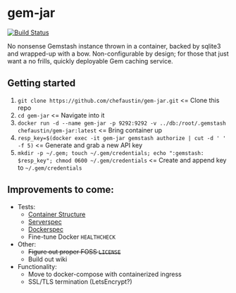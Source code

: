 # gem-jar

[![Build Status](https://travis-ci.org/ChefAustin/gem-jar.svg?branch=master)](https://travis-ci.org/ChefAustin/gem-jar)

No nonsense Gemstash instance thrown in a container, backed by sqlite3 and wrapped-up with a bow. Non-configurable by design; for those that just want a no frills, quickly deployable Gem caching service.

## Getting started
1. `git clone https://github.com/chefaustin/gem-jar.git` <= Clone this repo
2. `cd gem-jar` <= Navigate into it
3. `docker run -d --name gem-jar -p 9292:9292 -v ../db:/root/.gemstash chefaustin/gem-jar:latest` <= Bring container up
4. `resp_key=$(docker exec -it gem-jar gemstash authorize | cut -d ' ' -f 5)` <= Generate and grab a new API key
5. `mkdir -p ~/.gem; touch ~/.gem/credentials; echo ":gemstash: $resp_key"; chmod 0600 ~/.gem/credentials` <= Create and append key to `~/.gem/credentials`

## Improvements to come:
- Tests:
  - [Container Structure](https://github.com/GoogleContainerTools/container-structure-test)
  - [Serverspec](https://github.com/mizzy/serverspec)
  - [Dockerspec](https://github.com/zuazo/dockerspec)
  - Fine-tune Docker `HEALTHCHECK`
- Other:
  - ~~Figure out proper FOSS `LICENSE`~~
  - Build out wiki
- Functionality:
  - Move to docker-compose with containerized ingress
  - SSL/TLS termination (LetsEncrypt?)
